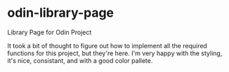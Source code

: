 # odin-library-page
Library Page for Odin Project

It took a bit of thought to figure out how to implement all the required functions for this project, but they're here. I'm very happy with the styling, it's nice, consistant, and with a good color pallete.